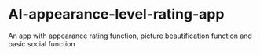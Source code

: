 # AI-appearance-level-rating-app
An app with appearance rating function, picture beautification function and basic social function
